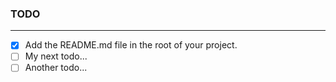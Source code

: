 ### TODO

---

- [x] Add the README.md file in the root of your project.
- [ ] My next todo...
- [ ] Another todo...